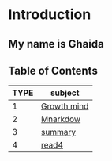 # Introduction 
## My name is Ghaida 


## Table of Contents

| TYPE      | subject  |
| ----------- | ----------- |
| 1      |[Growth mind](/Growthmindset.md)   |
| 2  |  [Mnarkdow](/Markdown.md)       |
|    3  |[summary](/summary.md)|
|4|[read4](/read4.md)|


